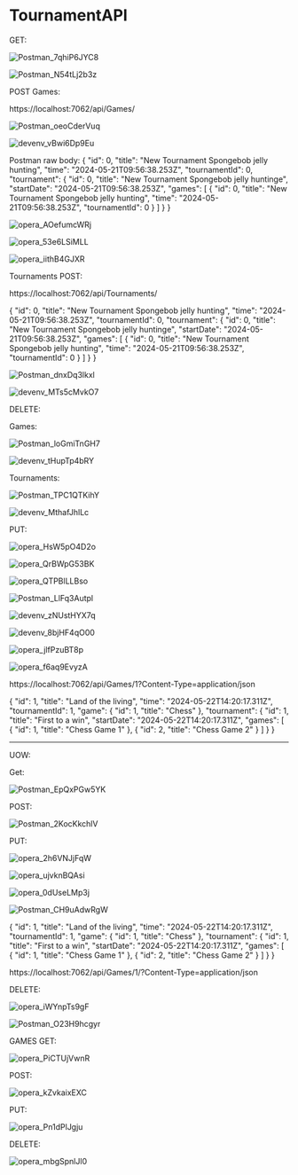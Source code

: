 # TournamentAPI

GET:

![Postman_7qhiP6JYC8](https://github.com/FelixEdenborgh/TournamentAPI/assets/31070311/5b0f82df-be69-4bbc-a64f-af3dac389f4f)

![Postman_N54tLj2b3z](https://github.com/FelixEdenborgh/TournamentAPI/assets/31070311/1a8291f4-186b-428a-a916-8538fca435df)


POST Games:

https://localhost:7062/api/Games/

![Postman_oeoCderVuq](https://github.com/FelixEdenborgh/TournamentAPI/assets/31070311/1e809379-e66d-4edc-aa0f-cd4f7e9e80ef)

![devenv_vBwi6Dp9Eu](https://github.com/FelixEdenborgh/TournamentAPI/assets/31070311/69cbc027-aa9a-4c1c-821d-e096f947411c)

Postman raw body:
{
  "id": 0,
  "title": "New Tournament Spongebob jelly hunting",
  "time": "2024-05-21T09:56:38.253Z",
  "tournamentId": 0,
  "tournament": {
    "id": 0,
    "title": "New Tournament Spongebob jelly huntinge",
    "startDate": "2024-05-21T09:56:38.253Z",
    "games": [
      {
        "id": 0,
        "title": "New Tournament Spongebob jelly hunting",
        "time": "2024-05-21T09:56:38.253Z",
        "tournamentId": 0
      }
    ]
  }
}

![opera_AOefumcWRj](https://github.com/FelixEdenborgh/TournamentAPI/assets/31070311/45409e13-fc17-481a-802d-acafcf4f177a)

![opera_53e6LSiMLL](https://github.com/FelixEdenborgh/TournamentAPI/assets/31070311/59ee3a29-0376-4c80-8e96-565abd2eaa0d)

![opera_iithB4GJXR](https://github.com/FelixEdenborgh/TournamentAPI/assets/31070311/3e9cf955-6f23-491b-86c7-3896aa32cdb7)


Tournaments POST:

https://localhost:7062/api/Tournaments/


{
  "id": 0,
  "title": "New Tournament Spongebob jelly hunting",
  "time": "2024-05-21T09:56:38.253Z",
  "tournamentId": 0,
  "tournament": {
    "id": 0,
    "title": "New Tournament Spongebob jelly huntinge",
    "startDate": "2024-05-21T09:56:38.253Z",
    "games": [
      {
        "id": 0,
        "title": "New Tournament Spongebob jelly hunting",
        "time": "2024-05-21T09:56:38.253Z",
        "tournamentId": 0
      }
    ]
  }
}

![Postman_dnxDq3lkxl](https://github.com/FelixEdenborgh/TournamentAPI/assets/31070311/2631fbb0-8b5b-4d59-8aa6-b262e4e0c134)

![devenv_MTs5cMvkO7](https://github.com/FelixEdenborgh/TournamentAPI/assets/31070311/a1278615-dfc3-4a5c-ad44-5a7722fd9612)


DELETE:

Games:

![Postman_loGmiTnGH7](https://github.com/FelixEdenborgh/TournamentAPI/assets/31070311/c5cd9e90-4be2-4ebb-8d20-a39f61170740)

![devenv_tHupTp4bRY](https://github.com/FelixEdenborgh/TournamentAPI/assets/31070311/b3cda959-41e3-453e-ba19-66b79db4fa9c)

Tournaments:

![Postman_TPC1QTKihY](https://github.com/FelixEdenborgh/TournamentAPI/assets/31070311/03fa1d67-31e7-4628-bad1-b0993b3964d0)

![devenv_MthafJhlLc](https://github.com/FelixEdenborgh/TournamentAPI/assets/31070311/59c1e8ee-6a3c-4c70-bf58-0f00873fb4f6)





PUT:

![opera_HsW5pO4D2o](https://github.com/FelixEdenborgh/TournamentAPI/assets/31070311/6a178d30-24e4-49ee-abb4-6481aff6b720)


![opera_QrBWpG53BK](https://github.com/FelixEdenborgh/TournamentAPI/assets/31070311/75eae7fe-f9fd-46db-9d76-0164a8d2b778)

![opera_QTPBlLLBso](https://github.com/FelixEdenborgh/TournamentAPI/assets/31070311/2c1118b8-51af-4b48-a851-e7ee6016213a)


![Postman_LlFq3Autpl](https://github.com/FelixEdenborgh/TournamentAPI/assets/31070311/0195a2b4-c36e-4b74-9575-5fe5317dfbbc)


![devenv_zNUstHYX7q](https://github.com/FelixEdenborgh/TournamentAPI/assets/31070311/db74ae70-bafa-43c6-85f6-be8262a090b6)

![devenv_8bjHF4qO00](https://github.com/FelixEdenborgh/TournamentAPI/assets/31070311/5cc2a764-e3fe-4d3a-a17d-8915d92958ad)

![opera_jlfPzuBT8p](https://github.com/FelixEdenborgh/TournamentAPI/assets/31070311/3dc97b56-8111-4a96-8d64-98d4c6b629bf)


![opera_f6aq9EvyzA](https://github.com/FelixEdenborgh/TournamentAPI/assets/31070311/8c7c39ed-4eb8-4a44-9877-80aa95a5f96f)


https://localhost:7062/api/Games/1?Content-Type=application/json


{
  "id": 1,
  "title": "Land of the living",
  "time": "2024-05-22T14:20:17.311Z",
  "tournamentId": 1,
  "game": {
    "id": 1,
    "title": "Chess"
  },
  "tournament": {
    "id": 1,
    "title": "First to a win",
    "startDate": "2024-05-22T14:20:17.311Z",
    "games": [
      {
        "id": 1,
        "title": "Chess Game 1"
      },
      {
        "id": 2,
        "title": "Chess Game 2"
      }
    ]
  }
}


------------------------------------------------------------------
UOW:

Get:

![Postman_EpQxPGw5YK](https://github.com/FelixEdenborgh/TournamentAPI/assets/31070311/582e2206-a2f3-4d46-8dc4-db4a63c44773)


POST:

![Postman_2KocKkchlV](https://github.com/FelixEdenborgh/TournamentAPI/assets/31070311/3a4fe1a3-4db4-44c9-8b9a-397127d205b2)


PUT:

![opera_2h6VNJjFqW](https://github.com/FelixEdenborgh/TournamentAPI/assets/31070311/a5d5dbdf-02ce-4e4f-a4bd-b252dde12f47)

![opera_ujvknBQAsi](https://github.com/FelixEdenborgh/TournamentAPI/assets/31070311/022237d8-2976-4180-9de1-5dd3c89a9d3b)

![opera_0dUseLMp3j](https://github.com/FelixEdenborgh/TournamentAPI/assets/31070311/175ec9fd-814d-4c5e-9cc5-9ff6c2177780)


![Postman_CH9uAdwRgW](https://github.com/FelixEdenborgh/TournamentAPI/assets/31070311/c5056c69-c9f3-46c2-a31c-ee51feff3bde)


{
  "id": 1,
  "title": "Land of the living",
  "time": "2024-05-22T14:20:17.311Z",
  "tournamentId": 1,
  "game": {
    "id": 1,
    "title": "Chess"
  },
  "tournament": {
    "id": 1,
    "title": "First to a win",
    "startDate": "2024-05-22T14:20:17.311Z",
    "games": [
      {
        "id": 1,
        "title": "Chess Game 1"
      },
      {
        "id": 2,
        "title": "Chess Game 2"
      }
    ]
  }
}

https://localhost:7062/api/Games/1/?Content-Type=application/json



DELETE:

![opera_iWYnpTs9gF](https://github.com/FelixEdenborgh/TournamentAPI/assets/31070311/4e912f65-f176-4779-b314-841997324caf)

![Postman_O23H9hcgyr](https://github.com/FelixEdenborgh/TournamentAPI/assets/31070311/3183263f-3228-4715-950c-b3478f1e43aa)


GAMES
GET:

![opera_PiCTUjVwnR](https://github.com/FelixEdenborgh/TournamentAPI/assets/31070311/853ee04c-43cf-417e-86fa-f4a01e1802e1)


POST:

![opera_kZvkaixEXC](https://github.com/FelixEdenborgh/TournamentAPI/assets/31070311/93901550-399f-44e3-a937-b1f971f5c55a)


PUT:

![opera_Pn1dPlJgju](https://github.com/FelixEdenborgh/TournamentAPI/assets/31070311/a91d3429-c186-4e69-8b83-2e17bc389a2b)


DELETE:

![opera_mbgSpnlJl0](https://github.com/FelixEdenborgh/TournamentAPI/assets/31070311/2a9f82d2-04ac-45c5-af75-137316b79413)








